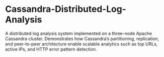 # Cassandra-Distributed-Log-Analysis
A distributed log analysis system implemented on a three-node Apache Cassandra cluster. Demonstrates how Cassandra’s partitioning, replication, and peer-to-peer architecture enable scalable analytics such as top URLs, active IPs, and HTTP error pattern detection.
